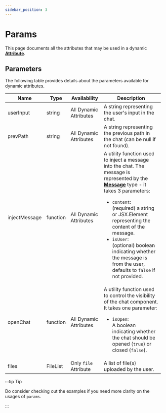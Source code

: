 ```yaml
---
sidebar_position: 3
---
```


# Params

This page documents all the attributes that may be used in a dynamic [**Attribute**](/docs/introduction/Conversations#attributes).

## Parameters

The following table provides details about the parameters available for dynamic attributes.

| Name          | Type                                  | Availability | Description                                                                                                                                                          |
|---------------|---------------------------------------|--------------|----------------------------------------------------------------------------------------------------------------------------------------------------------------------|
| userInput   | string                                | All Dynamic Attributes          | A string representing the user's input in the chat.                                                                                                                 |
| prevPath    | string                        | All Dynamic Attributes         | A string representing the previous path in the chat (can be null if not found).                                                                                                       |
| injectMessage | function | All Dynamic Attributes         | A utility function used to inject a message into the chat. The message is represented by the [**Message**](/docs/introduction/typescript) type - it takes 3 parameters: <ul><li>`content`:</li> (required) a string or JSX.Element representing the content of the message. <li>`isUser`:</li> (optional) boolean indicating whether the message is from the user, defaults to `false` if not provided.</ul>                                                                                          |                                        |
| openChat    | function             | All Dynamic Attributes         | A utility function used to control the visibility of the chat component. It takes one parameter: <ul><li>`isOpen`:</li> A boolean indicating whether the chat should be opened (`true`) or closed (`false`).</ul>                                                                             |
| files   | FileList                                | Only `file` Attribute          | A list of file(s) uploaded by the user.  

:::tip Tip

Do consider checking out the examples if you need more clarity on the usages of `params`.

:::